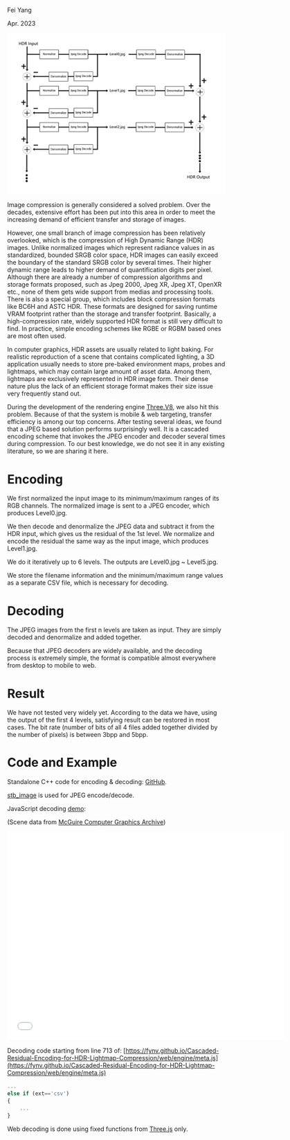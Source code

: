 Fei Yang

Apr. 2023

![](Pic.png)

Image compression is generally considered a solved problem. Over the decades, extensive effort has been put into this area in order to meet the increasing demand of efficient transfer and storage of images.

However, one small branch of image compression has been relatively overlooked, which is the compression of High Dynamic Range (HDR) images. Unlike normalized images which represent radiance values in as standardized, bounded SRGB color space, HDR images can easily exceed the boundary of the standard SRGB color by several times. Their higher dynamic range leads to higher demand of quantification digits per pixel. Although there are already a number of compression algorithms and storage formats proposed, such as Jpeg 2000, Jpeg XR, Jpeg XT, OpenXR etc., none of them gets wide support from medias and processing tools. There is also a special group, which includes block compression formats like BC6H and ASTC HDR. These formats are designed for saving runtime VRAM footprint rather than the storage and transfer footprint. Basically, a high-compression rate, widely supported HDR format is still very difficult to find. In practice, simple encoding schemes like RGBE or RGBM based ones are most often used.

In computer graphics, HDR assets are usually related to light baking. For realistic reproduction of a scene that contains complicated lighting, a 3D application usually needs to store pre-baked environment maps, probes and lightmaps, which may contain large amount of asset data. Among them, lightmaps are exclusively represented in HDR image form. Their dense nature plus the lack of an efficient storage format makes their size issue very frequently stand out.

During the development of the rendering engine [Three.V8](https://github.com/fynv/three.v8), we also hit this problem. Because of that the system is mobile & web targeting, transfer efficiency is among our top concerns. After testing several ideas, we found that a JPEG based solution performs surprisingly well. It is a cascaded encoding scheme that invokes the JPEG encoder and decoder several times during compression. To our best knowledge, we do not see it in any existing literature, so we are sharing it here.

# Encoding

We first normalized the input image to its minimum/maximum ranges of its RGB channels. The normalized image is sent to a JPEG encoder, which produces Level0.jpg. 

We then decode and denormalize the JPEG data and subtract it from the HDR input, which gives us the residual of the 1st level. We normalize and encode the residual the same way as the input image, which produces Level1.jpg.

We do it iteratively up to 6 levels. The outputs are Level0.jpg ~ Level5.jpg.

We store the filename information and the minimum/maximum range values as a separate CSV file, which is necessary for decoding.

# Decoding 

The JPEG images from the first n levels are taken as input. They are simply decoded and denormalize and added together.

Because that JPEG decoders are widely available, and the decoding process is extremely simple, the format is compatible almost everywhere from desktop to mobile to web.

# Result 

We have not tested very widely yet. According to the data we have, using the output of the first 4 levels, satisfying result can be restored in most cases. The bit rate (number of bits of all 4 files added together divided by the number of pixels) is between 3bpp and 5bpp.

# Code and Example

Standalone C++ code for encoding & decoding: [GitHub](https://github.com/fynv/Cascaded-Residual-Encoding-for-HDR-Lightmap-Compression). 

[stb_image](https://github.com/nothings/stb) is used for JPEG encode/decode.

JavaScript decoding [demo](/Cascaded-Residual-Encoding-for-HDR-Lightmap-Compression/web):

(Scene data from [McGuire Computer Graphics Archive](https://casual-effects.com/data))

<iframe src="/Cascaded-Residual-Encoding-for-HDR-Lightmap-Compression/web" style="width: 640px; height: 480px; border: 0px"></iframe>

Decoding code starting from line 713 of:
[https://fynv.github.io/Cascaded-Residual-Encoding-for-HDR-Lightmap-Compression/web/engine/meta.js](https://fynv.github.io/Cascaded-Residual-Encoding-for-HDR-Lightmap-Compression/web/engine/meta.js)

```js
...
else if (ext=='csv')
{
    ...
}
```
Web decoding is done using fixed functions from [Three.js](https://github.com/mrdoob/three.js/) only.










